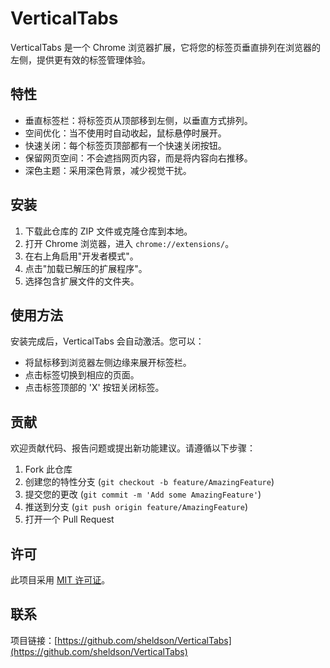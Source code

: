 # VerticalTabs

VerticalTabs 是一个 Chrome 浏览器扩展，它将您的标签页垂直排列在浏览器的左侧，提供更有效的标签管理体验。

## 特性

- 垂直标签栏：将标签页从顶部移到左侧，以垂直方式排列。
- 空间优化：当不使用时自动收起，鼠标悬停时展开。
- 快速关闭：每个标签页顶部都有一个快速关闭按钮。
- 保留网页空间：不会遮挡网页内容，而是将内容向右推移。
- 深色主题：采用深色背景，减少视觉干扰。

## 安装

1. 下载此仓库的 ZIP 文件或克隆仓库到本地。
2. 打开 Chrome 浏览器，进入 `chrome://extensions/`。
3. 在右上角启用"开发者模式"。
4. 点击"加载已解压的扩展程序"。
5. 选择包含扩展文件的文件夹。

## 使用方法

安装完成后，VerticalTabs 会自动激活。您可以：

- 将鼠标移到浏览器左侧边缘来展开标签栏。
- 点击标签切换到相应的页面。
- 点击标签顶部的 'X' 按钮关闭标签。

## 贡献

欢迎贡献代码、报告问题或提出新功能建议。请遵循以下步骤：

1. Fork 此仓库
2. 创建您的特性分支 (`git checkout -b feature/AmazingFeature`)
3. 提交您的更改 (`git commit -m 'Add some AmazingFeature'`)
4. 推送到分支 (`git push origin feature/AmazingFeature`)
5. 打开一个 Pull Request

## 许可

此项目采用 [MIT 许可证](LICENSE)。

## 联系

项目链接：[https://github.com/sheldson/VerticalTabs](https://github.com/sheldson/VerticalTabs)
